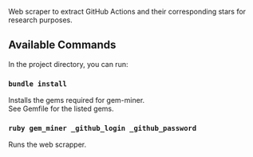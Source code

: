 Web scraper to extract GitHub Actions and their corresponding stars for research purposes.

## Available Commands

In the project directory, you can run:

### `bundle install`

Installs the gems required for gem-miner.<br />
See Gemfile for the listed gems.

### `ruby gem_miner _github_login _github_password`

Runs the web scrapper.
